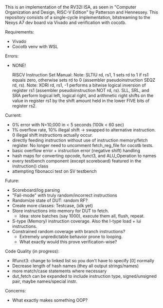 This is an implementation of the RV32I ISA, as seen in "Computer Organization and Design, RISC-V Edition" by Patterson and Hennessey. 
This repository consists of a single-cycle implementation, bitstreaming to the Nexys A7 dev board via Vivado and verification with cocotb.

Requirements:
- Vivado
- Cocotb venv with WSL

Errors:
- NONE! 

    RISCV Instruction Set Manual: 
    Note: SLTIU rd, rs1, 1 sets rd to 1 if rs1 equals zero, otherwise sets rd to 0 (assembler pseudoinstruction SEQZ rd, rs).
    Note: XORI rd, rs1, -1 performs a bitwise logical inversion of register rs1 (assembler pseudoinstruction NOT rd, rs).
    SLL, SRL, and SRA perform logical left, logical right, and arithmetic right shifts on the value in register rs1 by the shift amount held in the lower FIVE bits of register rs2.

Current:
- 0% error with N=10,000 in < 5 seconds (100k < 60 sec)
- 1% overflow rate, 10% illegal shift -> swapped to alternative instruction. 0 illegal shift instructions actually occur.
- directly feeding instruction without use of instruction memory/fetch register. No longer need to uncomment fetch_reg_file for cocotb tests.
- basic overflow error + instruction error (negative shift) handling
- hash maps for converting opcode, funct3, and ALU_Operation to names
- every testbench component (except scoreboard) featured in the instruction() class
- attempting fibonacci test on SV testbench

Future:
- Scoreboard/log parsing
- "Fail-mode" with truly random/incorrect instructions
- Randomize state of DUT: random RF?
- Create more classes: Testcase, (idk yet) 
- Store instructions into memory for DUT to fetch.
    - Idea: store batches (say 1000), execute them all, flush, repeat.
- S-type (Memory) instruction coverage. Also the I-type load + lui instructions.  
- Constrained random coverage with branch instructions?
    - Extremely unpredictable behavior prone to looping.
    - What exactly would this prove verification-wise?

Code Quality (in progress):
- Rfunct3: change to linked list so you don't have to specify [0] normally
- Decrease length of hash names (they all output strings/names)
- more match/case statements where necessary
- dut_fetch can be expanded to include instruction type, signed/unsigned pair, maybe names/special instr.

Concerns:
- What exactly makes something OOP? 